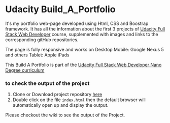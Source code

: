 # Udacity Build_A_Portfolio

It's my portfolio web-page developed using Html, CSS and Boostrap framework. It has all the information about the first 3 projects of [Udacity Full Stack Web Developer](https://www.udacity.com/course/full-stack-web-developer-nanodegree--nd004) course, supplemented with images and links to the corresponding gitHub repositories.

The page is fully  responsive and works on
Desktop
Mobile: Google Nexus 5 and others
Tablet: Apple iPads

This Build A Portfolio is part of the
[Udacity Full Stack Web Developer Nano Degree curriculum](https://www.udacity.com/course/full-stack-web-developer-nanodegree--nd004)

### to check the output of the project
1. Clone or Download project repository [here](https://github.com/vjvijayg/Build_A_Portfolio)
2. Double click on the file `index.html` then the default browser will automatically open up and display the output.

Please checkout the wiki to see the output of the Project.
